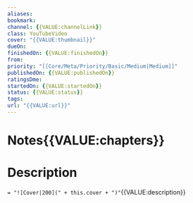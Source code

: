 ```yaml
---
aliases:
bookmark:
channel: {{VALUE:channelLink}}
class: YouTubeVideo
cover: "{{VALUE:thumbnail}}"
dueOn:
finishedOn: {{VALUE:finishedOn}}
from:
priority: "[[Core/Meta/Priority/Basic/Medium|Medium]]"
publishedOn: {{VALUE:publishedOn}}
ratingsDme:
startedOn: {{VALUE:startedOn}}
status: {{VALUE:status}}
tags:
url: "{{VALUE:url}}"
---
```

# Notes{{VALUE:chapters}}

# Description

`= "![Cover|200](" + this.cover + ")"`{{VALUE:description}}
